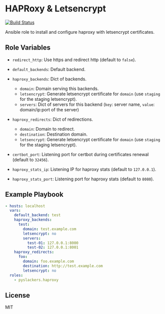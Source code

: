 HAPRoxy & Letsencrypt
=====================

[![Build Status](https://travis-ci.org/pyslackers/ansible-role-haproxy.svg?branch=master)](https://travis-ci.org/pyslackers/ansible-role-common)

Ansible role to install and configure haproxy with letsencrypt certificates.

Role Variables
--------------
* `redirect_http`: Use https and redirect http (default to `false`).
* `default_backends`: Default backend.

* `haproxy_backends`: Dict of backends.
    * `domain`: Domain serving this backends.
    * `letsencrypt`: Generate letsencrypt certificate for `domain` (use `staging` for the staging letsencrypt).
    * `servers`: Dict of servers for this backend (`key`: server name, `value`: domain/ip:port of the server)
* `haproxy_redirects`: Dict of redirections.
    * `domain`: Domain to redirect.
    * `destination`: Destination domain.
    * `letsencrypt`: Generate letsencrypt certificate for `domain` (use `staging` for the staging letsencrypt).

* `certbot_port`: Listening port for certbot during certificates renewal (default to `32456`).
* `haproxy_stats_ip`: Listening IP for haproxy stats (default to `127.0.0.1`).
* `haproxy_stats_port`: Listening port for haproxy stats (default to `8080`).

Example Playbook
----------------

```yml
- hosts: localhost
  vars:
    default_backend: test
    haproxy_backends:
      test:
        domain: test.example.com
        letsencrypt: no
        servers:
          test-01: 127.0.0.1:8000
          test-02: 127.0.0.1:8001
    haproxy_redirects:
      foo:
        domain: foo.example.com
        destination: http://test.example.com
        letsencrypt: no
  roles: 
    - pyslackers.haproxy
```

License
-------

MIT
